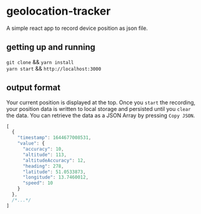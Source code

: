 # geolocation-tracker

A simple react app to record device position as json file.<br/>

## getting up and running
`git clone` && `yarn install` <br/>
`yarn start` && `http://localhost:3000`

## output format
Your current position is displayed at the top. 
Once you `start` the recording, your position data is written to 
local storage and persisted until you `clear` the data.
You can retrieve the data as a JSON Array by pressing `Copy JSON`.

```js
[
  {
    "timestamp": 1644677008531,
    "value": {
      "accuracy": 10,
      "altitude": 113,
      "altitudeAccuracy": 12,
      "heading": 278,
      "latitude": 51.0533873,
      "longitude": 13.7460012,
      "speed": 10
    }
  },
  /*...*/
]
```